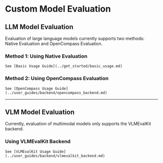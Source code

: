# Custom Model Evaluation

## LLM Model Evaluation
Evaluation of large language models currently supports two methods: Native Evaluation and OpenCompass Evaluation.

### Method 1: Using Native Evaluation
```{seealso}
See [Basic Usage Guide](../get_started/basic_usage.md)
```

### Method 2: Using OpenCompass Evaluation
```{seealso}
See [OpenCompass Usage Guide](../user_guides/backend/opencompass_backend.md)
```
-----
## VLM Model Evaluation
Currently, evaluation of multimodal models only supports the VLMEvalKit backend.

### Using VLMEvalKit Backend
```{seealso}
See [VLMEvalKit Usage Guide](../user_guides/backend/vlmevalkit_backend.md)
```